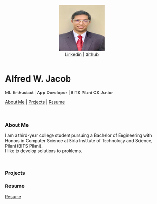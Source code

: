 

  <div class="wrapper">
  <header>
<a href="https://github.com/aLefred0/aLefred0.github.io/blob/md/">
<img SRC="Prof2.jpeg" alt="Alfred W. Jacob" width="150" height="150">
  </a>
<br>
<a href="https://www.linkedin.com/in/alfred-william-jacob-84b20a16b">Linkedin </a> 
      | 
      <a href="https://github.com/aLefred0">Github </a><br>
    <header>
  </div>
<h1>Alfred W. Jacob</h1>
<p>ML Enthusiast | App Developer | BITS Pilani CS Junior</p>


<nav>
<a href="#me">About Me</a>
|
<a href="#proj">Projects</a>
|
<a href="#res">Resume</a>
</nav>  
<body>
<br>
<br>
<h3 id="me">About Me</h3>
<p>I am a third-year college student pursuing a Bachelor of Engineering with Honors in Computer Science at Birla Institute of Technology and Science, Pilani (BITS Pilani). <br>
  I like to develop solutions to problems.</p>
<br>
<h3 id="proj">Projects</h3>

<h3 id="res">Resume</h3>
<a href="https://github.com/aLefred0/aLefred0.github.io/blob/md/Resume.pdf">
Resume
  </a>
</body>

